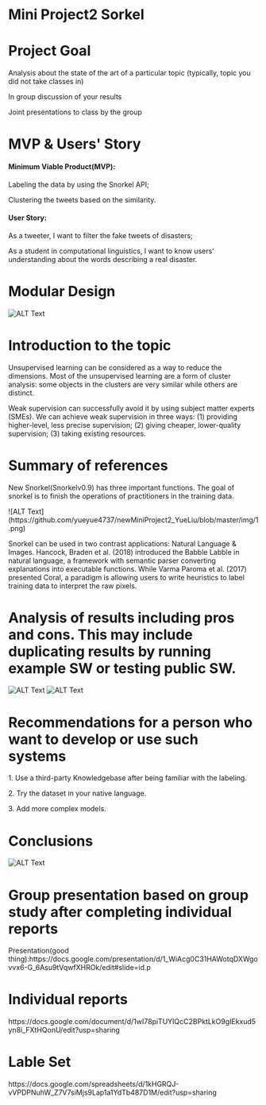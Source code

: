 Mini Project2 Sorkel
===

Project Goal
===

<p>Analysis about the state of the art of a particular topic (typically, topic you did not take classes in)<p>
<p>In group discussion of your results<p>
<p>Joint presentations to class by the group<p>
  
MVP & Users' Story
===
#### Minimum Viable Product(MVP): 
<p>Labeling the data by using the Snorkel API;<p>
<p>Clustering the tweets based on the similarity.<p>

#### User Story: 
<p>As a tweeter, I want to filter the fake tweets of disasters;<p>
<p>As a student in computational linguistics, I want to know users’ understanding about the words describing a real disaster.<p>

Modular Design
===
![ALT Text](https://github.com/yueyue4737/newMiniProject2_YueLiu/blob/master/img/0.png)

Introduction to the topic
====
<p> Unsupervised learning can be considered as a way to reduce the dimensions. Most of the unsupervised learning are a form of cluster analysis: some objects in the clusters are very similar while others are distinct. <p>
<p> Weak supervision can successfully avoid it by using subject matter experts (SMEs). We can achieve weak supervision in three ways: (1) providing higher-level, less precise supervision; (2) giving cheaper, lower-quality supervision; (3) taking existing resources. <p>

Summary of references
===
<p> New Snorkel(Snorkelv0.9) has three important functions. The goal of snorkel is to finish the operations of practitioners in the training data.<p>
![ALT Text](https://github.com/yueyue4737/newMiniProject2_YueLiu/blob/master/img/1.png)
<p>Snorkel can be used in two contrast applications: Natural Language & Images. Hancock, Braden et al. (2018) introduced the Babble Labble in natural language, a framework with semantic parser converting explanations into executable functions. While Varma Paroma et al. (2017) presented Coral, a paradigm is allowing users to write heuristics to label training data to interpret the raw pixels. <p>

Analysis of results including pros and cons.  This may include duplicating results by running example SW or testing public SW.
===
![ALT Text](https://github.com/yueyue4737/newMiniProject2_YueLiu/blob/master/img/2.png)
![ALT Text](https://github.com/yueyue4737/newMiniProject2_YueLiu/blob/master/img/3.png)

Recommendations for a person who want to develop or use such systems
===
<p> 1. Use a third-party Knowledgebase after being familiar with the labeling. <p>
<p> 2. Try the dataset in your native language. <p>
<p> 3. Add more complex models. <p>

Conclusions
===
![ALT Text](https://github.com/yueyue4737/newMiniProject2_YueLiu/blob/master/img/5.png)

Group presentation based on group study after completing individual reports
===
<p> Presentation(good thing):https://docs.google.com/presentation/d/1_WiAcg0C31HAWotqDXWgovvx6-G_6Asu9tVqwfXHROk/edit#slide=id.p <p>
  
Individual reports
===
<p> https://docs.google.com/document/d/1wI78piTUYIQcC2BPktLkO9gIEkxud5yn8i_FXtHQonU/edit?usp=sharing <p>
  
Lable Set
===
<p> https://docs.google.com/spreadsheets/d/1kHGRQJ-vVPDPNuhW_Z7V7siMjs9Lap1a1YdTb487D1M/edit?usp=sharing <p>
